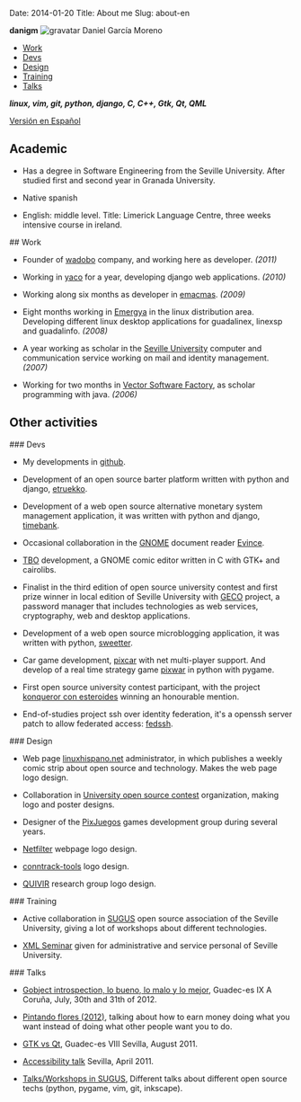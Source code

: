 Date: 2014-01-20
Title: About me
Slug: about-en

<div class="gravatar post-info">
    <strong>danigm</strong>
    <img src="http://www.gravatar.com/avatar/8da96af78e0089d6d970bf3760b0e724?s=190" alt="gravatar"/>
    Daniel García Moreno
</div>

* [Work](#work)
* [Devs](#devs)
* [Design](#design)
* [Training](#teaching)
* [Talks](#talks)

***linux, vim, git, python, django, C, C++, Gtk, Qt, QML***

[Versión en Español](/pages/about.html)

## Academic


* Has a degree in Software Engineering from the Seville University. After
  studied first and second year in Granada University.

* Native spanish

* English: middle level. Title: Limerick Language Centre, three weeks
  intensive course in ireland.

<div id="work"></div>
## Work

* Founder of [wadobo](http://wadobo.com) company, and working here as
developer. *(2011)*

* Working in [yaco](http://yaco.es) for a year, developing django web
applications. *(2010)*

* Working along six months as developer in [emacmas](http://emacmas.com).  *(2009)*

* Eight months working in [Emergya](http://emergya.es) in the linux
distribution area. Developing different linux desktop applications for
guadalinex, linexsp and guadalinfo. *(2008)*

* A year working as scholar in the [Seville University](http://us.es)
computer and communication service working on mail and identity management. *(2007)*

* Working for two months in [Vector Software Factory](http://vectorsf.com/),
as scholar programming with java. *(2006)*

## Other activities

<div id="devs"></div>
### Devs

* My developments in [github](http://github.com/danigm).

* Development of an open source barter platform written with python and
django, [etruekko](https://github.com/wadobo/etruekko).

* Development of a web open source alternative monetary system management
application, it was written with python and django, [timebank](https://github.com/wadobo/timebank).

* Occasional collaboration in the [GNOME](http://gnome.org) document reader
[Evince](http://live.gnome.org/Evince).

* [TBO](http://github.com/danigm/tbo) development, a GNOME comic editor
written in C with GTK+ and cairolibs.

* Finalist in the third edition of open source university contest and first
prize winner in local edition of Seville University with
[GECO](https://github.com/wadobo/GECO) project, a password manager that
includes technologies as web services,
cryptography, web and desktop applications.

* Development of a web open source microblogging application, it was
written with python, [sweetter](https://github.com/danigm/sweetter).

* Car game development,
[pixcar](http://git.danigm.net/gitphp/index.php?p=pixcar.git&a=summary)
with net multi-player support. And develop
of a real time strategy game
[pixwar](http://git.danigm.net/gitphp/index.php?p=pixwar.git&a=summary)
in python with pygame.

* First open source university contest participant, with the project
[konqueror con esteroides](http://konquerization.wordpress.com/)
winning an honourable mention.

* End-of-studies project ssh over identity federation, it's a openssh
server patch to allow federated access:
[fedssh](http://git.danigm.net/gitphp/index.php?p=fedssh.git&a=summary).

<div id="design"></div>
### Design

* Web page [linuxhispano.net](http://linuxhispano.net)
administrator, in which publishes a weekly
comic strip about open source and technology. Makes the web page logo
design.

* Collaboration in
[University open source contest](http://concursosoftwarelibre.org)
organization, making logo and poster designs.

* Designer of the [PixJuegos](http://www.pixjuegos.com/) games development
group during several years.

* [Netfilter](http://netfilter.org) webpage logo design.

* [conntrack-tools](http://conntrack-tools.netfilter.org/) logo design.

* [QUIVIR](http://www.lsi.us.es/~quivir/index.php/Main/HomePage) research
group logo design.

<div id="teaching"></div>
### Training

* Active collaboration in
[SUGUS](http://sugus.eii.us.es) open source association of the Seville
University, giving a lot of workshops about different technologies.

* [XML Seminar](http://www.forpas.us.es/cursos/ficha_curso.asp?curso=08057)
given for administrative and service personal of Seville University.

<div id="talks"></div>
### Talks

* [Gobject introspection, lo bueno, lo malo y lo mejor](http://www.flickr.com/photos/anarey/7691578284/),
Guadec-es IX A Coruña, July, 30th and 31th of 2012.

* [Pintando flores (2012)](http://vimeo.com/44651092), talking about how to
earn money doing what you want instead of doing what other people want you
to do.

* [GTK vs Qt](http://2011.guadec.es/guadec/programa/jueves_4),
Guadec-es VIII Sevilla, August 2011.

* [Accessibility talk](http://www.flickr.com/photos/anarey/5595756474/in/set-72157626317701395)
Sevilla, April 2011.

* [Talks/Workshops in SUGUS](http://sugus.eii.us.es/web/index.php?s=danigm),
Different talks about different open source techs 
(python, pygame, vim, git, inkscape).
